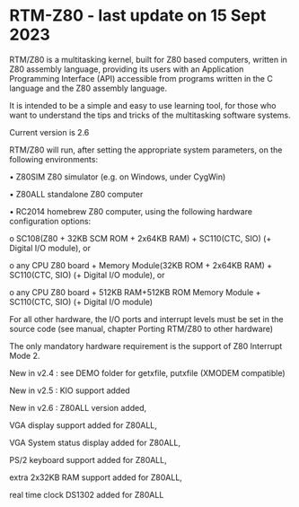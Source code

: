 # RTM-Z80 - last update on 15 Sept 2023
RTM/Z80 is a multitasking kernel, built for Z80 based computers, written in Z80 assembly language, providing its users with an Application Programming Interface (API) accessible from programs written in the C language and the Z80 assembly language.

It is intended to be a simple and easy to use learning tool, for those who want to understand the tips and tricks of the multitasking software systems.

Current version is 2.6 

RTM/Z80 will run, after setting the appropriate system parameters, on the following environments:

• Z80SIM Z80 simulator (e.g. on Windows, under CygWin)

• Z80ALL standalone Z80 computer

• RC2014 homebrew Z80 computer, using the following hardware configuration options:

o SC108(Z80 + 32KB SCM ROM + 2x64KB RAM) + SC110(CTC, SIO) (+ Digital I/O module), or

o any CPU Z80 board + Memory Module(32KB ROM + 2x64KB RAM) + SC110(CTC, SIO) (+ Digital I/O module), or

o any CPU Z80 board + 512KB RAM+512KB ROM Memory Module + SC110(CTC, SIO) (+ Digital I/O module) 

For all other hardware, the I/O ports and interrupt levels must be set in the source code (see manual, chapter Porting RTM/Z80 to other hardware)

The only mandatory hardware requirement is the support of Z80 Interrupt Mode 2.

New in v2.4 : see DEMO folder for getxfile, putxfile (XMODEM compatible)

New in v2.5 : 
KIO support added

New in v2.6 :
Z80ALL version added, 

VGA display support added for Z80ALL, 

VGA System status display added for Z80ALL, 

PS/2 keyboard support added for Z80ALL, 

extra 2x32KB RAM support added for Z80ALL,

real time clock DS1302 added for Z80ALL


